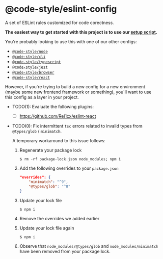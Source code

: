 # @code-style/eslint-config

A set of ESLint rules customized for code corectness.

**The easiest way to get started with this project is to use our [setup script](https://www.npmjs.com/package/@code-style/create-configs).**

You're probably looking to use this with one of our other configs:

-   [`@code-style/node`](../eslint-config-node/README.md)
-   [`@code-style/cli`](../eslint-config-cli/README.md)
-   [`@code-style/typescript`](../eslint-config-typescript/README.md)
-   [`@code-style/jest`](../eslint-config-jest/README.md)
-   [`@code-style/browser`](../eslint-config-browser/README.md)
-   [`@code-style/react`](../eslint-config-react/README.md)

However, if you're trying to build a new config for a new environment (maybe some new frontend framework or something), you'll want to use this config as a layer in your project.

-   TODO(1): Evaluate the following plugins:

    -   [ ] https://github.com/Rel1cx/eslint-react

-   TODO(0): Fix intermittent `tsc` errors related to invalid types from `@types/glob` / `minimatch`.

    A temporary workaround to this issue follows:

    1. Regenerate your package lock

        `$ rm -rf package-lock.json node_modules; npm i`

    1. Add the following overrides to your `package.json`

        ```json
        "overrides": {
            "minimatch": "^9",
            "@types/glob": "^8"
        }
        ```

    1. Update your lock file

        `$ npm i`

    1. Remove the overrides we added earlier
    1. Update your lock file again

        `$ npm i`

    1. Observe that `node_modules/@types/glob` and `node_modules/minimatch` have been removed from your package lock.
